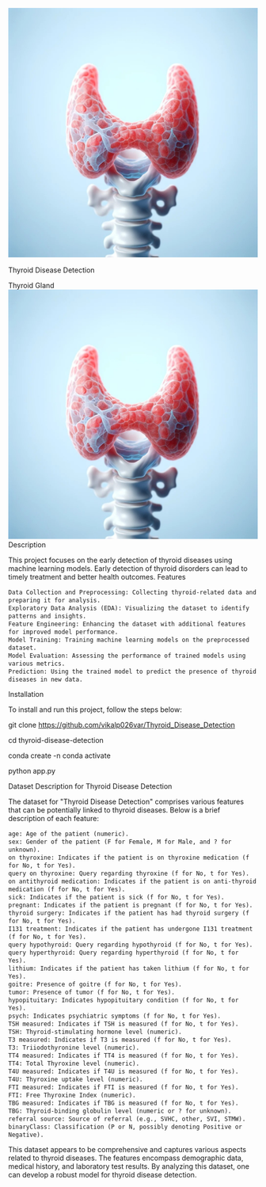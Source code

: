 ![Alt text](https://github.com/vikalp026var/Thyroid_Disease_Detection/blob/main/image-1.png)


Thyroid Disease Detection

Thyroid Gland
 ![Alt text](image-1.png)
Description

This project focuses on the early detection of thyroid diseases using machine learning models. Early detection of thyroid disorders can lead to timely treatment and better health outcomes.
Features

    Data Collection and Preprocessing: Collecting thyroid-related data and preparing it for analysis.
    Exploratory Data Analysis (EDA): Visualizing the dataset to identify patterns and insights.
    Feature Engineering: Enhancing the dataset with additional features for improved model performance.
    Model Training: Training machine learning models on the preprocessed dataset.
    Model Evaluation: Assessing the performance of trained models using various metrics.
    Prediction: Using the trained model to predict the presence of thyroid diseases in new data.

Installation

To install and run this project, follow the steps below:

git clone https://github.com/vikalp026var/Thyroid_Disease_Detection

cd thyroid-disease-detection

conda create -n <your environment name> 
conda activate <your environment name>


python app.py


Dataset Description for Thyroid Disease Detection

The dataset for "Thyroid Disease Detection" comprises various features that can be potentially linked to thyroid diseases. Below is a brief description of each feature:

    age: Age of the patient (numeric).
    sex: Gender of the patient (F for Female, M for Male, and ? for unknown).
    on thyroxine: Indicates if the patient is on thyroxine medication (f for No, t for Yes).
    query on thyroxine: Query regarding thyroxine (f for No, t for Yes).
    on antithyroid medication: Indicates if the patient is on anti-thyroid medication (f for No, t for Yes).
    sick: Indicates if the patient is sick (f for No, t for Yes).
    pregnant: Indicates if the patient is pregnant (f for No, t for Yes).
    thyroid surgery: Indicates if the patient has had thyroid surgery (f for No, t for Yes).
    I131 treatment: Indicates if the patient has undergone I131 treatment (f for No, t for Yes).
    query hypothyroid: Query regarding hypothyroid (f for No, t for Yes).
    query hyperthyroid: Query regarding hyperthyroid (f for No, t for Yes).
    lithium: Indicates if the patient has taken lithium (f for No, t for Yes).
    goitre: Presence of goitre (f for No, t for Yes).
    tumor: Presence of tumor (f for No, t for Yes).
    hypopituitary: Indicates hypopituitary condition (f for No, t for Yes).
    psych: Indicates psychiatric symptoms (f for No, t for Yes).
    TSH measured: Indicates if TSH is measured (f for No, t for Yes).
    TSH: Thyroid-stimulating hormone level (numeric).
    T3 measured: Indicates if T3 is measured (f for No, t for Yes).
    T3: Triiodothyronine level (numeric).
    TT4 measured: Indicates if TT4 is measured (f for No, t for Yes).
    TT4: Total Thyroxine level (numeric).
    T4U measured: Indicates if T4U is measured (f for No, t for Yes).
    T4U: Thyroxine uptake level (numeric).
    FTI measured: Indicates if FTI is measured (f for No, t for Yes).
    FTI: Free Thyroxine Index (numeric).
    TBG measured: Indicates if TBG is measured (f for No, t for Yes).
    TBG: Thyroid-binding globulin level (numeric or ? for unknown).
    referral source: Source of referral (e.g., SVHC, other, SVI, STMW).
    binaryClass: Classification (P or N, possibly denoting Positive or Negative).

This dataset appears to be comprehensive and captures various aspects related to thyroid diseases. The features encompass demographic data, medical history, and laboratory test results. By analyzing this dataset, one can develop a robust model for thyroid disease detection.
